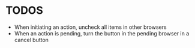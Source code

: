 # TODOS

- When initiating an action, uncheck all items in other browsers
- When an action is pending, turn the button in the pending browser in a cancel button
